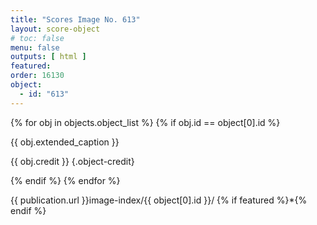 ```yaml
---
title: "Scores Image No. 613"
layout: score-object
# toc: false
menu: false
outputs: [ html ]
featured: 
order: 16130
object:
  - id: "613"
---
```


{% for obj in objects.object_list %}
{% if obj.id == object[0].id %}

{{ obj.extended_caption }}

{{ obj.credit }} {.object-credit}

{% endif %}
{% endfor %}

<div class="object-credit object-url is-print-only">

{{ publication.url }}image-index/{{ object[0].id }}/ {% if featured %}*{% endif %}

</div>
